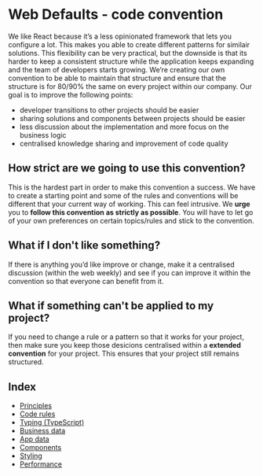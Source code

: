 # Web Defaults - code convention

We like React because it’s a less opinionated framework that lets you configure a lot. This makes you able to create different patterns for similair solutions. This flexibility can be very practical, but the downside is that its harder to keep a consistent structure while the application keeps expanding and the team of developers starts growing. We’re creating our own convention to be able to maintain that structure and ensure that the structure is for 80/90% the same on every project within our company. Our goal is to improve the following points:

- developer transitions to other projects should be easier
- sharing solutions and components between projects should be easier
- less discussion about the implementation and more focus on the business logic
- centralised knowledge sharing and improvement of code quality

## How strict are we going to use this convention?

This is the hardest part in order to make this convention a success. We have to create a starting point and some of the rules and conventions will be different that your current way of working. This can feel intrusive. We **urge** you to **follow this convention as strictly as possible**. You will have to let go of your own preferences on certain topics/rules and stick to the convention.

## What if I don't like something?

If there is anything you’d like improve or change, make it a centralised discussion (within the web weekly) and see if you can improve it within the convention so that everyone can benefit from it.

## What if something can't be applied to my project?

If you need to change a rule or a pattern so that it works for your project, then make sure you keep those desicions centralised within a **extended convention** for your project. This ensures that your project still remains structured.

## Index

- [Principles](principles.md)
- [Code rules](code-rules.md)
- [Typing (TypeScript)](typing.md)
- [Business data](business-data.md)
- [App data](app-data.md)
- [Components](components.md)
- [Styling](styling.md)
- [Performance](performance.md)

